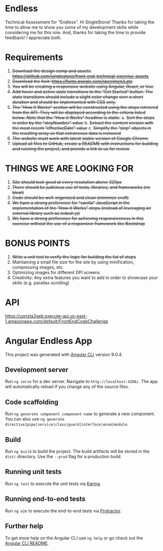 # Endless
Technical Assessment for "Endless". Hi SingleStone! Thanks for taking the time to allow me to show you some of my development skills while considering me for this role. And, thanks for taking the time to provide feedback! I appreciate both.

# Requirements
1. ~~Download the design comp and assets: https://github.com/singlestone/front-end-technical-exercise-assets~~
2. ~~Download the font: https://fonts.google.com/specimen/Lato~~
3. ~~You will be creating a responsive website using Angular, React, or Vue~~
4. ~~Add hover and active state transitions to the “Get Started” button. The state transitions should include a slight color
change over a short duration and should be implemented with CSS only.~~
5. ~~The “How It Works” section will be constructed using the steps retrieved from the API. They will be displayed according
to the criteria listed below. Note that the “How it Works” headline is static.~~
a. ~~Sort the steps in order by the “stepNumber” value~~
b. ~~Extract the content version with the most recent “effectiveDate” value~~
c. ~~Simplify the “step” objects in the resulting array so that extraneous data is removed~~
6. ~~The website must work with latest stable version of Google Chrome~~
7. ~~Upload all files to GitHub, create a README with instructions for building and running the project, and provide a link to
us for review~~


# THINGS WE ARE LOOKING FOR
1. ~~Site should look good at every resolution above 320px~~
2. ~~There should be judicious use of tools, libraries, and frameworks (no bloat)~~
3. ~~Code should be well-organized and clean (minimize cruft)~~
4. ~~We have a strong preference for “vanilla” JavaScript in the implementation of the “How it Works” steps (instead of
leveraging an external library such as lodash.js)~~
5. ~~We have a strong preference for achieving responsiveness in this exercise without the use of a responsive framework
like Bootstrap~~

# BONUS POINTS
1. ~~Write a unit test to verify the logic for building the list of steps~~
2. Maintaining a small file size for the site by using minification, compressing images, etc.
3. Optimizing images for different DPI screens
4. Creativity: Any extra features you want to add in order to showcase your skills (e.g. parallax scrolling)

# API 
https://uqnzta2geb.execute-api.us-east-1.amazonaws.com/default/FrontEndCodeChallenge


# Angular Endless App

This project was generated with [Angular CLI](https://github.com/angular/angular-cli) version 9.0.4.

## Development server

Run `ng serve` for a dev server. Navigate to `http://localhost:4200/`. The app will automatically reload if you change any of the source files.

## Code scaffolding

Run `ng generate component component-name` to generate a new component. You can also use `ng generate directive|pipe|service|class|guard|interface|enum|module`.

## Build

Run `ng build` to build the project. The build artifacts will be stored in the `dist/` directory. Use the `--prod` flag for a production build.

## Running unit tests

Run `ng test` to execute the unit tests via [Karma](https://karma-runner.github.io).

## Running end-to-end tests

Run `ng e2e` to execute the end-to-end tests via [Protractor](http://www.protractortest.org/).

## Further help

To get more help on the Angular CLI use `ng help` or go check out the [Angular CLI README](https://github.com/angular/angular-cli/blob/master/README.md).
